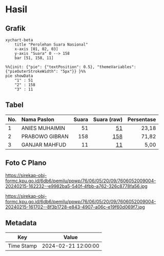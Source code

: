 # Hasil

## Grafik

```mermaid
xychart-beta
    title "Perolehan Suara Nasional"
    x-axis [01, 02, 03]
    y-axis "Suara" 0 --> 158
    bar [51, 158, 11]
```

```mermaid
%%{init: {"pie": {"textPosition": 0.5}, "themeVariables": {"pieOuterStrokeWidth": "5px"}} }%%
pie showData
    "1" : 51
    "2" : 158
    "3" : 11
```

## Tabel

| No. | Nama Paslon    | Suara | Suara (raw) | Persentase |
|:--- |:-------------- | -----:| -----------:| ----------:|
| 1   | ANIES MUHAIMIN | 51    | [51][p-1]   | 23,18      |
| 2   | PRABOWO GIBRAN | 158   | [158][p-2]  | 71,82      |
| 3   | GANJAR MAHFUD  | 11    | [11][p-3]   | 5,00       |


[p-1]: https://github.com/gigit-pemilu/pemilu-2024/blob/main/pilpres/hitung-suara/sub/76-sulawesi-barat/sub/06-mamuju-tengah/sub/05-karossa/sub/2009-kambunong/sub/004-tps/sub/paslon-1.txt
[p-2]: https://github.com/gigit-pemilu/pemilu-2024/blob/main/pilpres/hitung-suara/sub/76-sulawesi-barat/sub/06-mamuju-tengah/sub/05-karossa/sub/2009-kambunong/sub/004-tps/sub/paslon-2.txt
[p-3]: https://github.com/gigit-pemilu/pemilu-2024/blob/main/pilpres/hitung-suara/sub/76-sulawesi-barat/sub/06-mamuju-tengah/sub/05-karossa/sub/2009-kambunong/sub/004-tps/sub/paslon-3.txt

## Foto C Plano

https://sirekap-obj-formc.kpu.go.id/6db6/pemilu/ppwp/76/06/05/20/09/7606052009004-20240215-162232--e9982ba5-540f-4fbb-a762-326c8778fa56.jpg

https://sirekap-obj-formc.kpu.go.id/6db6/pemilu/ppwp/76/06/05/20/09/7606052009004-20240215-161702--8f3b1728-e843-4907-a06c-e19f60d069f7.jpg


## Metadata

| Key        | Value               |
| ---------- | ------------------- |
| Time Stamp | 2024-02-21 12:00:00 |



